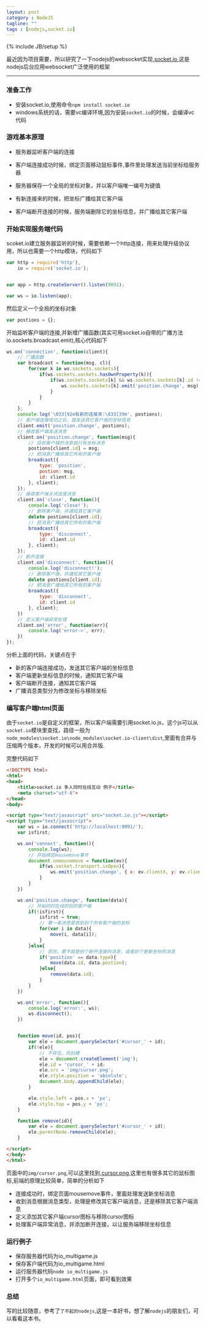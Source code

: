 ```yaml
---
layout: post
category : NodeJS
tagline: ""
tags : [nodejs,socket.io]
---
```

{% include JB/setup %}

最近因为项目需要，所以研究了一下nodejs的websocket实现,[socket.io](http://socket.io/),这是nodejs后台应用websocket广泛使用的框架

---

### 准备工作

* 安装socket.io,使用命令`npm install socket.io`
* windows系统的话，需要vc编译环境,因为安装`socket.io`的时候，会编译vc代码

### 游戏基本原理

* 服务器监听客户端的连接

* 客户端连接成功时候，绑定页面移动鼠标事件,事件里处理发送当前坐标给服务器

* 服务器保存一个全局的坐标对象，并以客户端唯一编号为键值

* 有新连接来的时候，把坐标广播给其它客户端

* 客户端断开连接的时候，服务端删除它的坐标信息，并广播给其它客户端

### 开始实现服务端代码

scoket.io建立服务器监听的时候，需要依赖一个http连接，用来处理升级协议用，所以也需要一个http模块，代码如下

```js
var http = require('http'),
    io = require('socket.io');


var app = http.createServer().listen(9091);

var ws = io.listen(app);

```

然后定义一个全局的坐标对象

```js
var postions = {};
```

开始监听客户端的连接,并新增广播函数(其实可用socket.io自带的广播方法io.sockets.broadcast.emit),核心代码如下

```js
ws.on('connection', function(client){
    // 广播函数
    var broadcast = function(msg, cl){
        for(var k in ws.sockets.sockets){
            if(ws.sockets.sockets.hasOwnProperty(k)){
                if(ws.sockets.sockets[k] && ws.sockets.sockets[k].id != cl.id){
                    ws.sockets.sockets[k].emit('position.change', msg);
                }
            }
        }
    };
    console.log('\033[92m有新的连接来:\033[39m', postions);
    // 客户端连接成功之后，就发送其它客户端的坐标信息
    client.emit('position.change', postions);
    // 接收客户端发送消息
    client.on('position.change', function(msg){
        // 目前客户端的消息就只有坐标消息
        postions[client.id] = msg;
        // 把消息广播给其它所有的客户端
        broadcast({
            type: 'position',
            postion: msg,
            id: client.id
        }, client);
    });
    // 接收客户端关闭连接消息
    client.on('close', function(){
        console.log('close!');
        // 删除客户端，并通知其它客户端
        delete postions[client.id];
        // 把消息广播给其它所有的客户端
        broadcast({
            type: 'disconnect',
            id: client.id
        }, client);
    });
    // 断开连接
    client.on('disconnect', function(){
        console.log('disconnect!');
        // 删除客户端，并通知其它客户端
        delete postions[client.id];
        // 把消息广播给其它所有的客户端
        broadcast({
            type: 'disconnect',
            id: client.id
        }, client);
    })
    // 定义客户端异常处理
    client.on('error', function(err){
        console.log('error->', err);
    })
});
```

分析上面的代码，关键点在于

* 新的客户端连接成功，发送其它客户端的坐标信息
* 客户端更新坐标信息的时候，通知其它客户端
* 客户端断开连接，通知其它客户端
* 广播消息类型分为修改坐标与移除坐标

### 编写客户端html页面

由于`socket.io`是自定义的框架，所以客户端需要引用socket.io.js，这个js可以从`socket.io`模块里查找，路径一般为`node_modules\socket.io\node_modules\socket.io-client\dist`,里面有合并与压缩两个版本，开发的时候可以用合并版.

完整代码如下

```html
<!DOCTYPE html>
<html>
<head>
    <title>socket.io 多人同时在线互动 例子</title>
    <meta charset="utf-8">
</head>
<body>

<script type="text/javascript" src="socket.io.js"></script>
<script type="text/javascript">
    var ws = io.connect('http://localhost:9091/');
    var isfirst;

    ws.on('connect', function(){
        console.log(ws);
        // 开始绑定mousemove事件
        document.onmousemove = function(ev){
            if(ws.socket.transport.isOpen){
                ws.emit('position.change', { x: ev.clientX, y: ev.clientY });
            }
        }
    })

    ws.on('position.change', function(data){
        // 开始同时在线的别的客户端
        if(!isfirst){
            isfirst = true;
            // 第一条消息是收到别个所有客户端的坐标
            for(var i in data){
                move(i, data[i]);
            }
        }else{
            // 否则，要不就是别个断开连接的消息，或者别个更新坐标的消息
            if('position' == data.type){
                move(data.id, data.postion);
            }else{
                remove(data.id);
            }
        }
    })

    ws.on('error', function(){
        console.log('error:', ws);
        ws.disconnect();
    })


    function move(id, pos){
        var ele = document.querySelector('#cursor_' + id);
        if(!ele){
            // 不存在，则创建
            ele = document.createElement('img');
            ele.id = 'cursor_' + id;
            ele.src = 'img/cursor.png';
            ele.style.position = 'absolute';
            document.body.appendChild(ele);
        }

        ele.style.left = pos.x + 'px';
        ele.style.top = pos.y + 'px';
    }

    function remove(id){
        var ele = document.querySelector('#cursor_' + id);
        ele.parentNode.removeChild(ele);
    }

</script>
</body>
</html>
```

页面中的`img/cursor.png`,可以这里找到,[cursor.png](http://thenounproject.com/search/?q=cursor),这里也有很多其它的鼠标图标,前端的原理比较简单，简单的分析如下

* 连接成功时，绑定页面mousemove事件，里面处理发送新坐标消息
* 收到消息根据消息类型，处理是修改其它客户端消息，还是移除其它客户端消息
* 定义添加其它客户端cursor图标与移除cursor图标
* 处理客户端异常消息，并添加断开连接，以让服务端移除坐标信息

### 运行例子

* 保存服务器代码为io_multigame.js
* 保存客户端代码为io_multigame.html
* 运行服务器代码`node io_multigame.js`
* 打开多个`io_multigame.html`页面，即可看到效果


### 总结

写的比较随意，参考了`了不起的nodejs`,这是一本好书，想了解`nodejs`的朋友们，可以看看这本书。




